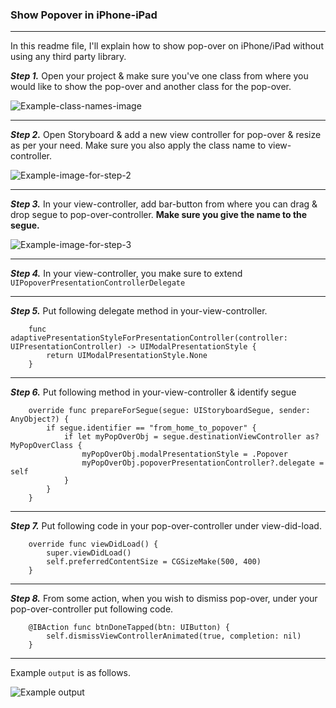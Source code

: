 ### Show Popover in iPhone-iPad

---

In this readme file, I'll explain how to show pop-over on iPhone/iPad without using any third party library.

***Step 1.*** Open your project & make sure you've one class from where you would like to show the pop-over and another class for the pop-over.

![Example-class-names-image](https://github.com/sag333ar/sag333ar.github.io/blob/master/Codesnip/Swift/Show%20Popover%20in%20iPhone-iPad/Classes.png?raw=true)

---

***Step 2.*** Open Storyboard & add a new view controller for pop-over & resize as per your need. Make sure you also apply the class name to view-controller.

![Example-image-for-step-2](https://github.com/sag333ar/sag333ar.github.io/blob/master/Codesnip/Swift/Show%20Popover%20in%20iPhone-iPad/HowToShowPopOver-1.gif?raw=true)

---

***Step 3.*** In your view-controller, add bar-button from where you can drag & drop segue to pop-over-controller. **Make sure you give the name to the segue.**

![Example-image-for-step-3](https://github.com/sag333ar/sag333ar.github.io/blob/master/Codesnip/Swift/Show%20Popover%20in%20iPhone-iPad/HowToShowPopOver-2.gif?raw=true)

---

***Step 4.*** In your view-controller, you make sure to extend `UIPopoverPresentationControllerDelegate`

---

***Step 5.*** Put following delegate method in your-view-controller.

```
	func adaptivePresentationStyleForPresentationController(controller: UIPresentationController) -> UIModalPresentationStyle {
		return UIModalPresentationStyle.None
	}
```

---

***Step 6.*** Put following method in your-view-controller & identify segue

```
	override func prepareForSegue(segue: UIStoryboardSegue, sender: AnyObject?) {
		if segue.identifier == "from_home_to_popover" {
			if let myPopOverObj = segue.destinationViewController as? MyPopOverClass {
				myPopOverObj.modalPresentationStyle = .Popover
				myPopOverObj.popoverPresentationController?.delegate = self
			}
		}
	}
```

---

***Step 7.*** Put following code in your pop-over-controller under view-did-load.

```
    override func viewDidLoad() {
        super.viewDidLoad()
		self.preferredContentSize = CGSizeMake(500, 400)
    }
```

---

***Step 8.*** From some action, when you wish to dismiss pop-over, under your pop-over-controller put following code.

```
	@IBAction func btnDoneTapped(btn: UIButton) {
		self.dismissViewControllerAnimated(true, completion: nil)
	}
```

---

Example `output` is as follows.

![Example output](https://github.com/sag333ar/sag333ar.github.io/blob/master/Codesnip/Swift/Show%20Popover%20in%20iPhone-iPad/HowToShowPopOver-3.gif?raw=true)